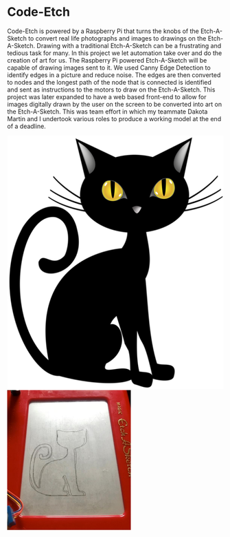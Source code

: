 # Code-Etch

Code-Etch is powered by a Raspberry Pi that turns the knobs of the Etch-A-Sketch to convert real life photographs and images to drawings on the Etch-A-Sketch. Drawing with a traditional Etch-A-Sketch can be a frustrating and tedious task for many. In this project we let automation take over and do the creation of art for us. The Raspberry Pi powered Etch-A-Sketch will be capable of drawing images sent to it. We used Canny Edge Detection to identify edges in a picture and reduce noise. The edges are then converted to nodes and the longest path of the node that is connected is identified and sent as instructions to the motors to draw on the Etch-A-Sketch. This project was later expanded to have a web based front-end to allow for images digitally drawn by the user on the screen to be converted into art on the Etch-A-Sketch. This was team effort in which my teammate Dakota Martin and I undertook various roles to produce a working model at the end of a deadline.

![Scrnsht1](Code-Etch1.png)
![Scrensht2](Code-Etch2.png)
